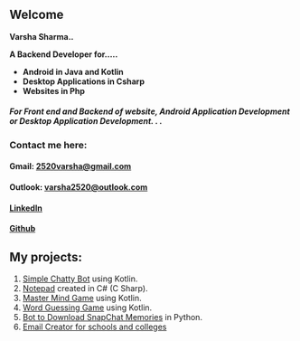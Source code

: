 ## Welcome

**Varsha Sharma..**

**A Backend Developer for.....**
- **Android in Java and Kotlin**
- **Desktop Applications in Csharp**
- **Websites in Php**

##### For Front end and Backend of website, Android Application Development or Desktop Application Development. . .

### Contact me here: 
####  Gmail: 2520varsha@gmail.com
####  Outlook: varsha2520@outlook.com
####  [LinkedIn](https://www.linkedin.com/in/varsha7/)
####  [Github](https://github.com/itsVarsha)

## **My projects:**

1. [Simple Chatty Bot](https://github.com/itsVarsha/Simple-Chatty-Bot) using Kotlin.
3. [Notepad](https://github.com/itsVarsha/MyNotepad) created in C# (C Sharp).
4. [Master Mind Game](https://github.com/itsVarsha/Mastermind-Game-in-kotlin) using Kotlin.
5. [Word Guessing Game](https://github.com/itsVarsha/Nice-String-in-Kotlin) using Kotlin.
6. [Bot to Download SnapChat Memories](https://github.com/itsVarsha/download-snap-memories) in Python.
7. [Email Creator for schools and colleges](https://github.com/itsVarsha/email-creator)

